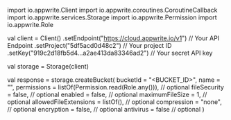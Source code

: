 import io.appwrite.Client
import io.appwrite.coroutines.CoroutineCallback
import io.appwrite.services.Storage
import io.appwrite.Permission
import io.appwrite.Role

val client = Client()
    .setEndpoint("https://cloud.appwrite.io/v1") // Your API Endpoint
    .setProject("5df5acd0d48c2") // Your project ID
    .setKey("919c2d18fb5d4...a2ae413da83346ad2") // Your secret API key

val storage = Storage(client)

val response = storage.createBucket(
    bucketId = "<BUCKET_ID>",
    name = "<NAME>",
    permissions = listOf(Permission.read(Role.any())), // optional
    fileSecurity = false, // optional
    enabled = false, // optional
    maximumFileSize = 1, // optional
    allowedFileExtensions = listOf(), // optional
    compression = "none", // optional
    encryption = false, // optional
    antivirus = false // optional
)

